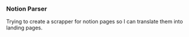 ### Notion Parser

Trying to create a scrapper for notion pages so I can translate them into landing pages.
